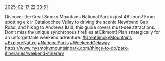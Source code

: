 [2025-02-17 22:33:51](https://mstdn.social/@hill_wanderer/114021605833893051)

Discover the Great Smoky Mountains National Park in just 48 hours! From spotting elk in Cataloochee Valley to driving the scenic Newfound Gap Road, and hiking to Andrews Bald, this guide covers must-see attractions. Don’t miss the unique synchronous fireflies at Elkmont! Plan strategically for an unforgettable weekend adventure. <a href="https://mstdn.social/tags/GreatSmokyMountains" class="mention hashtag" rel="tag">#GreatSmokyMountains</a> <a href="https://mstdn.social/tags/ExploreNature" class="mention hashtag" rel="tag">#ExploreNature</a> <a href="https://mstdn.social/tags/NationalParks" class="mention hashtag" rel="tag">#NationalParks</a> <a href="https://mstdn.social/tags/WeekendGetaway" class="mention hashtag" rel="tag">#WeekendGetaway</a> <a href="https://www.mysmokymountainpark.com/things-to-do/park-itineraries/weekend-itinerary" target="_blank" rel="nofollow noopener noreferrer" translate="no">https://www.mysmokymountainpark.com/things-to-do/park-itineraries/weekend-itinerary</a>
